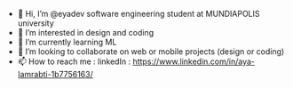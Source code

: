 - 👋 Hi, I’m @eyadev software engineering student at MUNDIAPOLIS university
- 👀 I’m interested in design and coding
- 🌱 I’m currently learning ML
- 💞️ I’m looking to collaborate on web or mobile projects (design or coding)
- 📫 How to reach me : linkedIn : <a> https://www.linkedin.com/in/aya-lamrabti-1b7756163/ </a>

<!---
eyadev/eyadev is a ✨ special ✨ repository because its `README.md` (this file) appears on your GitHub profile.
You can click the Preview link to take a look at your changes.
--->
